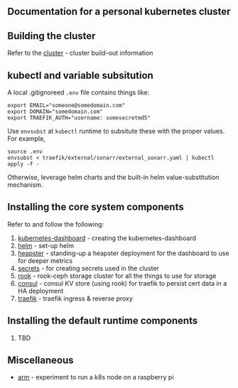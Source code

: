 ## Documentation for a personal kubernetes cluster

## Building the cluster
Refer to the [cluster](cluster/) - cluster build-out information

## kubectl and variable subsitution
A local .gitignoreed `.env` file contains things like:

```
export EMAIL="someone@somedomain.com"
export DOMAIN="somedomain.com"
export TRAEFIK_AUTH="username: somesecretmd5"
```

Use `envsubst` at `kubectl` runtime to subsitute these with the proper values.  For example,

```
source .env
envsubst < traefik/external/sonarr/external_sonarr.yaml | kubectl apply -f -
```

Otherwise, leverage helm charts and the built-in helm value-substitution mechanism.

## Installing the core system components
Refer to and follow the following:

1. [kubernetes-dashboard](kubernetes-dashboard/) - creating the kubernetes-dashboard
1. [helm](helm/) - set-up helm
1. [heapster](heapster/) - standing-up a heapster deployment for the dashboard to use for deeper metrics
1. [secrets](secrets/) - for creating secrets used in the cluster
1. [rook](rook/) - rook-ceph storage cluster for all the things to use for storage
1. [consul](consul/) - consul KV store (using rook) for traefik to persist cert data in a HA deployment
1. [traefik](traefik/) - traefik ingress & reverse proxy


## Installing the default runtime components

1. TBD

## Miscellaneous

* [arm](arm/) - experiment to run a k8s node on a raspberry pi